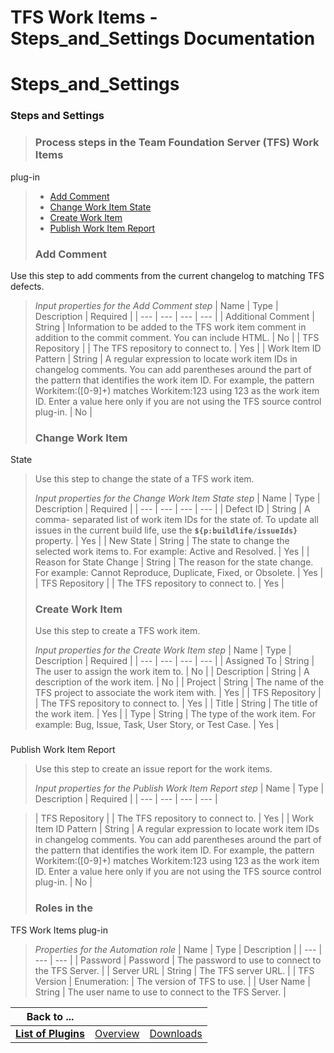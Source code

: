 
TFS Work Items - Steps_and_Settings Documentation
=================================================

# Steps_and_Settings




### Steps and Settings




 



> 
> 
> 
> 
> 
> ### Process steps in the Team Foundation Server (TFS) Work Items 
plug-in
> 
> 
> * [Add Comment](#add_comment)
> * [Change Work Item State](#change_work_item_state)
> * [Create Work 
Item](#create_work_item)
> * [Publish Work Item Report](#publish_work_item_report)
> 
> 
> 
> 
> ### Add Comment
> 
> 
>
 Use this step to add comments from the current changelog to matching TFS defects.
> 
> 
> 
> 
> 
> *Input properties 
for the Add Comment step*  | Name | Type | Description | Required |
> | --- | --- | --- | --- |
> | Additional Comment |
 String | Information to be added to the TFS work item comment in addition to the commit comment. You can include HTML. 
| No |
> | TFS Repository |  | The TFS repository to connect to. | Yes |
> | Work Item ID Pattern | String | A regular 
expression to locate work item IDs in changelog comments. You can add parentheses around the part of the pattern that 
identifies the work item ID. For example, the pattern Workitem:([0-9]+) matches Workitem:123 using 123 as the work item 
ID. Enter a value here only if you are not using the TFS source control plug-in. | No |
> 
> 
> ### Change Work Item 
State
> 
> 
> Use this step to change the state of a TFS work item.
> 
> 
> 
> 
> *Input properties for the Change Work 
Item State step*  | Name | Type | Description | Required |
> | --- | --- | --- | --- |
> | Defect ID | String | A comma-
separated list of work item IDs for the state of. To update all issues in the current build life, use the 
**``${p:buildlife/issueIds}``** property. | Yes |
> | New State | String | The state to change the selected work items 
to. For example: Active and Resolved. | Yes |
> | Reason for State Change | String | The reason for the state change. 
For example: Cannot Reproduce, Duplicate, Fixed, or Obsolete. | Yes |
> | TFS Repository |  | The TFS repository to 
connect to. | Yes |
> 
> 
> ### Create Work Item
> 
> 
> Use this step to create a TFS work item.
> 
> 
> 
> 
> *Input 
properties for the Create Work Item step*  | Name | Type | Description | Required |
> | --- | --- | --- | --- |
> | 
Assigned To | String | The user to assign the work item to. | No |
> | Description | String | A description of the work 
item. | No |
> | Project | String | The name of the TFS project to associate the work item with. | Yes |
> | TFS 
Repository |  | The TFS repository to connect to. | Yes |
> | Title | String | The title of the work item. | Yes |
> | 
Type | String | The type of the work item. For example: Bug, Issue, Task, User Story, or Test Case. | Yes |
> 
> 
> ### 
Publish Work Item Report
> 
> 
> Use this step to create an issue report for the work items.
> 
> 
> 
> 
> *Input 
properties for the Publish Work Item Report step*  | Name | Type | Description | Required |
> | --- | --- | --- | --- |

> | TFS Repository |  | The TFS repository to connect to. | Yes |
> | Work Item ID Pattern | String | A regular 
expression to locate work item IDs in changelog comments. You can add parentheses around the part of the pattern that 
identifies the work item ID. For example, the pattern Workitem:([0-9]+) matches Workitem:123 using 123 as the work item 
ID. Enter a value here only if you are not using the TFS source control plug-in. | No |
> 
> 
> 
> 
> ### Roles in the 
TFS Work Items plug-in
> 
> 
> 
> 
> *Properties for the Automation role*  | Name | Type | Description |
> | --- | --- |
 --- |
> | Password | Password | The password to use to connect to the TFS Server. |
> | Server URL | String | The TFS 
server URL. |
> | TFS Version | Enumeration:
>  | The version of TFS to use. |
> | User Name | String | The user name to
 use to connect to the TFS Server. |
> 
> 
> 
> 




|Back to ...|||
| :---: | :---: | :---: |
|[**List of Plugins**](../../index.md)|[Overview](./overview.md)|[Downloads](./downloads.md)|
